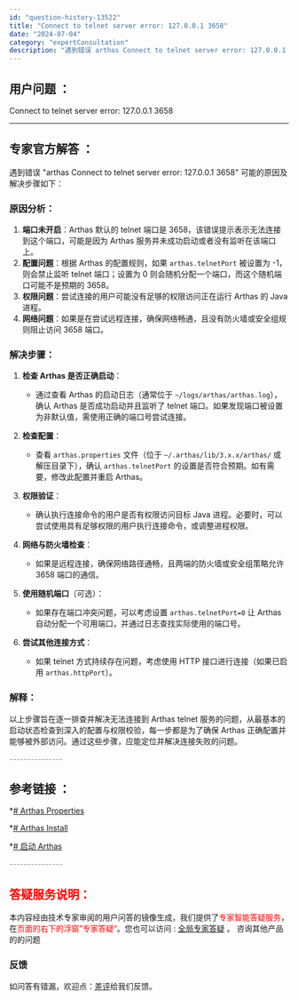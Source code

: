 ```yaml
---
id: "question-history-13522"
title: "Connect to telnet server error: 127.0.0.1 3658"
date: "2024-07-04"
category: "expertConsultation"
description: "遇到错误 arthas Connect to telnet server error: 127.0.0.1 3658 可能的原因及解决步骤如下：### 原因分析：1. **端口未开启**：Arthas 默认的 telnet 端口是 3658，该错误提示表示无法连接到这个端口，可能是因为 Arthas"
---
```


## 用户问题 ： 
 Connect to telnet server error: 127.0.0.1 3658  

---------------
## 专家官方解答 ：

遇到错误 "arthas Connect to telnet server error: 127.0.0.1 3658" 可能的原因及解决步骤如下：

### 原因分析：
1. **端口未开启**：Arthas 默认的 telnet 端口是 3658，该错误提示表示无法连接到这个端口，可能是因为 Arthas 服务并未成功启动或者没有监听在该端口上。
2. **配置问题**：根据 Arthas 的配置规则，如果 `arthas.telnetPort` 被设置为 -1，则会禁止监听 telnet 端口；设置为 0 则会随机分配一个端口，而这个随机端口可能不是预期的 3658。
3. **权限问题**：尝试连接的用户可能没有足够的权限访问正在运行 Arthas 的 Java 进程。
4. **网络问题**：如果是在尝试远程连接，确保网络畅通，且没有防火墙或安全组规则阻止访问 3658 端口。

### 解决步骤：
1. **检查 Arthas 是否正确启动**：
   - 通过查看 Arthas 的启动日志（通常位于 `~/logs/arthas/arthas.log`），确认 Arthas 是否成功启动并且监听了 telnet 端口。如果发现端口被设置为非默认值，需使用正确的端口号尝试连接。
   
2. **检查配置**：
   - 查看 `arthas.properties` 文件（位于 `~/.arthas/lib/3.x.x/arthas/` 或解压目录下），确认 `arthas.telnetPort` 的设置是否符合预期。如有需要，修改此配置并重启 Arthas。
   
3. **权限验证**：
   - 确认执行连接命令的用户是否有权限访问目标 Java 进程。必要时，可以尝试使用具有足够权限的用户执行连接命令，或调整进程权限。
   
4. **网络与防火墙检查**：
   - 如果是远程连接，确保网络路径通畅，且两端的防火墙或安全组策略允许 3658 端口的通信。
   
5. **使用随机端口**（可选）：
   - 如果存在端口冲突问题，可以考虑设置 `arthas.telnetPort=0` 让 Arthas 自动分配一个可用端口，并通过日志查找实际使用的端口号。
   
6. **尝试其他连接方式**：
   - 如果 telnet 方式持续存在问题，考虑使用 HTTP 接口进行连接（如果已启用 `arthas.httpPort`）。

### 解释：
以上步骤旨在逐一排查并解决无法连接到 Arthas telnet 服务的问题，从最基本的启动状态检查到深入的配置与权限校验，每一步都是为了确保 Arthas 正确配置并能够被外部访问。通过这些步骤，应能定位并解决连接失败的问题。


<font color="#949494">---------------</font> 


## 参考链接 ：

*[# Arthas Properties](https://github.com/alibaba/arthas/tree/master/site/docs/doc/arthas-properties.md)
 
 *[# Arthas Install](https://github.com/alibaba/arthas/tree/master/site/docs/doc/install-detail.md)
 
 *[# 启动 Arthas](https://github.com/alibaba/arthas/tree/master/site/docs/doc/start-arthas.md)


 <font color="#949494">---------------</font> 
 


## <font color="#FF0000">答疑服务说明：</font> 

本内容经由技术专家审阅的用户问答的镜像生成，我们提供了<font color="#FF0000">专家智能答疑服务</font>，在<font color="#FF0000">页面的右下的浮窗”专家答疑“</font>。您也可以访问 : [全局专家答疑](https://answer.opensource.alibaba.com/docs/intro) 。 咨询其他产品的的问题

### 反馈
如问答有错漏，欢迎点：[差评](https://ai.nacos.io/user/feedbackByEnhancerGradePOJOID?enhancerGradePOJOId=16077)给我们反馈。
